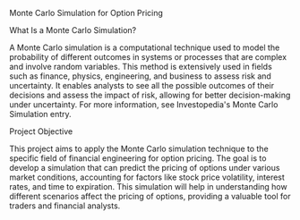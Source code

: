 Monte Carlo Simulation for Option Pricing

What Is a Monte Carlo Simulation?

A Monte Carlo simulation is a computational technique used to model the probability of different outcomes in systems or processes that are complex and involve random variables. This method is extensively used in fields such as finance, physics, engineering, and business to assess risk and uncertainty. It enables analysts to see all the possible outcomes of their decisions and assess the impact of risk, allowing for better decision-making under uncertainty. For more information, see Investopedia's Monte Carlo Simulation entry.

Project Objective

This project aims to apply the Monte Carlo simulation technique to the specific field of financial engineering for option pricing. The goal is to develop a simulation that can predict the pricing of options under various market conditions, accounting for factors like stock price volatility, interest rates, and time to expiration. This simulation will help in understanding how different scenarios affect the pricing of options, providing a valuable tool for traders and financial analysts.
